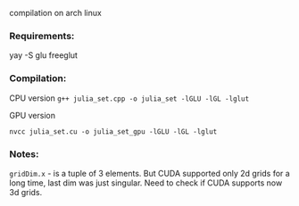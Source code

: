
compilation on arch linux

### Requirements:

yay -S glu freeglut

### Compilation:

CPU version
`g++ julia_set.cpp -o julia_set -lGLU -lGL -lglut`

GPU version

`nvcc julia_set.cu -o julia_set_gpu -lGLU -lGL -lglut`


### Notes:

`gridDim.x` - is a tuple of 3 elements. But CUDA supported only 2d grids for a long time, last dim was just singular. Need to check if CUDA supports now 3d grids.
